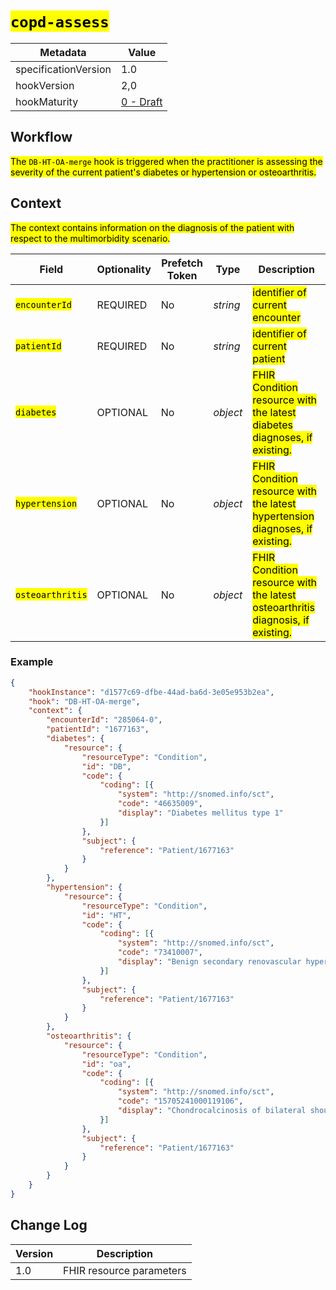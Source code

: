 # <mark>`copd-assess`</mark>

| Metadata | Value
| ---- | ----
| specificationVersion | 1.0
| hookVersion | 2,0
| hookMaturity | [0 - Draft](../../specification/1.0/#hook-maturity-model)

## Workflow

<mark>The `DB-HT-OA-merge` hook is triggered when the practitioner is assessing the severity of the current patient's diabetes or hypertension or osteoarthritis.</mark>

## Context
<mark>The context contains information on the diagnosis of the patient with respect to the multimorbidity scenario.</mark>

Field | Optionality | Prefetch Token | Type | Description
----- | -------- | ---- | ---- | ----
<mark>`encounterId`</mark> | REQUIRED | No | *string* | <mark>identifier of current encounter</mark>
<mark>`patientId`</mark> | REQUIRED | No | *string* | <mark>identifier of current patient</mark>
<mark>`diabetes`</mark> | OPTIONAL | No | *object* | <mark>FHIR Condition resource with the latest diabetes diagnoses, if existing.</mark>
<mark>`hypertension`</mark> | OPTIONAL | No | *object* | <mark>FHIR Condition resource with the latest hypertension diagnoses, if existing.</mark>
<mark>`osteoarthritis`</mark> | OPTIONAL | No | *object* | <mark>FHIR Condition resource with the latest osteoarthritis diagnosis, if existing.</mark>

### Example


```json
{
    "hookInstance": "d1577c69-dfbe-44ad-ba6d-3e05e953b2ea",
    "hook": "DB-HT-OA-merge",
    "context": {
        "encounterId": "285064-0",
        "patientId": "1677163",
        "diabetes": {
            "resource": {
                "resourceType": "Condition",
                "id": "DB",
                "code": {
                    "coding": [{
                        "system": "http://snomed.info/sct",
                        "code": "46635009",
                        "display": "Diabetes mellitus type 1"
                    }]
                },
                "subject": {
                    "reference": "Patient/1677163"
                }
            }
        },
        "hypertension": {
            "resource": {
                "resourceType": "Condition",
                "id": "HT",
                "code": {
                    "coding": [{
                        "system": "http://snomed.info/sct",
                        "code": "73410007",
                        "display": "Benign secondary renovascular hypertension (disorder)"
                    }]
                },
                "subject": {
                    "reference": "Patient/1677163"
                }
            }
        },
        "osteoarthritis": {
            "resource": {
                "resourceType": "Condition",
                "id": "oa",
                "code": {
                    "coding": [{
                        "system": "http://snomed.info/sct",
                        "code": "15705241000119106",
                        "display": "Chondrocalcinosis of bilateral shoulders (disorder)"
                    }]
                },
                "subject": {
                    "reference": "Patient/1677163"
                }
            }
        }
    }
}
```

## Change Log

Version | Description
---- | ----
1.0 | FHIR resource parameters
